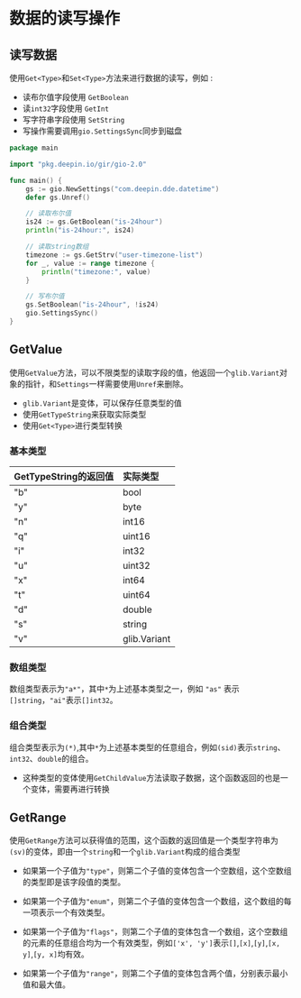 # 数据的读写操作

## 读写数据
使用`Get<Type>`和`Set<Type>`方法来进行数据的读写，例如 :  
* 读布尔值字段使用 `GetBoolean`
* 读`int32`字段使用 `GetInt`
* 写字符串字段使用 `SetString`
* 写操作需要调用`gio.SettingsSync`同步到磁盘

```Go
package main

import "pkg.deepin.io/gir/gio-2.0"

func main() {
    gs := gio.NewSettings("com.deepin.dde.datetime")
    defer gs.Unref()

    // 读取布尔值
    is24 := gs.GetBoolean("is-24hour")
    println("is-24hour:", is24)

    // 读取string数组
    timezone := gs.GetStrv("user-timezone-list")
    for _, value := range timezone {
        println("timezone:", value)
    }

    // 写布尔值
    gs.SetBoolean("is-24hour", !is24)
    gio.SettingsSync()
}
```

## GetValue
使用`GetValue`方法，可以不限类型的读取字段的值，他返回一个`glib.Variant`对象的指针，和`Settings`一样需要使用`Unref`来删除。
* `glib.Variant`是变体，可以保存任意类型的值
* 使用`GetTypeString`来获取实际类型
* 使用`Get<Type>`进行类型转换

### 基本类型

| GetTypeString的返回值 | 实际类型       |
| :-                   | :-            |
| "b"                  | bool          |
| "y"                  | byte          |
| "n"                  | int16         |
| "q"                  | uint16        |
| "i"                  | int32         |
| "u"                  | uint32        |
| "x"                  | int64         |
| "t"                  | uint64        |
| "d"                  | double        |
| "s"                  | string        |
| "v"                  | glib.Variant  |

### 数组类型
数组类型表示为`"a*"`，其中`*`为上述基本类型之一，例如 `"as"` 表示`[]string`，`"ai"`表示`[]int32`。

### 组合类型
组合类型表示为`(*)`,其中`*`为上述基本类型的任意组合，例如`(sid)`表示`string`、`int32`、`double`的组合。
* 这种类型的变体使用`GetChildValue`方法读取子数据，这个函数返回的也是一个变体，需要再进行转换

## GetRange
使用`GetRange`方法可以获得值的范围，这个函数的返回值是一个类型字符串为`(sv)`的变体，即由一个`string`和一个`glib.Variant`构成的组合类型

* 如果第一个子值为`"type"`，则第二个子值的变体包含一个空数组，这个空数组的类型即是该字段值的类型。

* 如果第一个子值为`"enum"`，则第二个子值的变体包含一个数组，这个数组的每一项表示一个有效类型。

* 如果第一个子值为`"flags"`，则第二个子值的变体包含一个数组，这个空数组的元素的任意组合均为一个有效类型，例如`['x', 'y']`表示`[]`,`[x]`,`[y]`,`[x, y]`,`[y, x]`均有效。

* 如果第一个子值为`"range"`，则第二个子值的变体包含两个值，分别表示最小值和最大值。